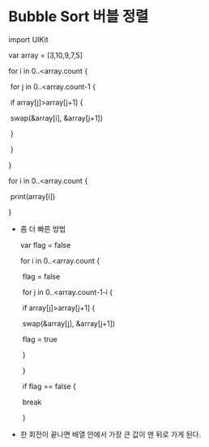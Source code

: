# Bubble Sort 버블 정렬

import UIKit 

var array = [3,10,9,7,5]

for i in 0..<array.count {

​	for j in 0..<array.count-1 {

​		if array[j]>array[j+1] {

​			swap(&array[i], &array[j+1])

​		}

​	}

}

for i in 0..<array.count {

​	print(array[i])

}



* 좀 더 빠른 방법

  var flag = false

  for i in 0..<array.count {

  ​	flag = false

  ​	for j in 0..<array.count-1-i {

  ​		if array[j]>array[j+1] {

  ​			swap(&array[j], &array[j+1]) 

  ​			flag = true

  ​		}

  ​	}

  ​	if flag == false {

  ​		break

  ​	}



* 한 회전이 끝나면 배열 안에서 가장 큰 값이 맨 뒤로 가게 된다.